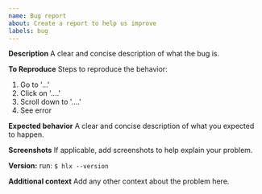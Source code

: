 ```yaml
---
name: Bug report
about: Create a report to help us improve
labels: bug
---
```


**Description**
A clear and concise description of what the bug is.

**To Reproduce**
Steps to reproduce the behavior:
1. Go to '...'
2. Click on '....'
3. Scroll down to '....'
4. See error

**Expected behavior**
A clear and concise description of what you expected to happen.

**Screenshots**
If applicable, add screenshots to help explain your problem.

**Version:**
run: `$ hlx --version`

**Additional context**
Add any other context about the problem here.
